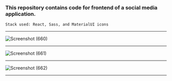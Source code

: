 ### This repository contains code for frontend of a social media application.
````
Stack used: React, Sass, and MaterialUI icons
````
****
![Screenshot (660)](https://user-images.githubusercontent.com/70688937/198362442-266bed88-b4f0-4da3-800e-e3dbcbc5402a.png)
****
![Screenshot (661)](https://user-images.githubusercontent.com/70688937/198363278-572d4fef-e517-4ed4-a795-f70a6afb56ea.png)
****
![Screenshot (662)](https://user-images.githubusercontent.com/70688937/198363591-8847ec9b-edea-47e2-9803-1726b821798d.png)
****
